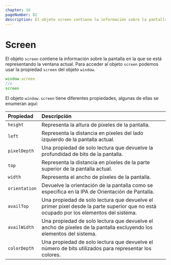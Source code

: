 ```yaml
---
chapter: 16
pageNumber: 82
description: El objeto screen contiene la información sobre la pantalla en la que se está representando la ventana actual. Permite a los desarrolladores acceder a propiedades relacionadas con el tamaño de la pantalla del usuario, la resolución, la profundidad del color y otra información relacionada con la visualización.
---
```

# Screen

El objeto `screen` contiene la información sobre la pantalla en la que se está representando la ventana actual. Para acceder al objeto `screen` podemos usar la propiedad `screen` del objeto `window`.

```javascript
window.screen
//o
screen
```

El objeto `window.screen` tiene diferentes propiedades, algunas de ellas se enumeran aquí:

| Propiedad | Descripción |
| :--- | :--- |
| `height` | Representa la altura de píxeles de la pantalla. |
| `left` | Representa la distancia en píxeles del lado izquierdo de la pantalla actual. |
| `pixelDepth` | Una propiedad de solo lectura que devuelve la profundidad de bits de la pantalla. |
| `top` | Representa la distancia en píxeles de la parte superior de la pantalla actual. |
| `width` | Representa el ancho de píxeles de la pantalla. |
| `orientation` |  Devuelve la orientación de la pantalla como se especifica en la IPA de Orientación de Pantalla. |
| `availTop` | Una propiedad de solo lectura que devuelve el primer píxel desde la parte superior que no está ocupado por los elementos del sistema. |
| `availWidth` | Una propiedad de solo lectura que devuelve el ancho de píxeles de la pantalla excluyendo los elementos del sistema. |
| `colorDepth` | Una propiedad de solo lectura que devuelve el número de bits utilizados para representar los colores. |
